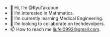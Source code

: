 - 👋 Hi, I’m @RyuTakubun
- 👀 I’m interested in Mathmatics.
- 🌱 I’m currently learning Medical Engineering.
- 💞️ I’m looking to collaborate on techdevolpers.
- 📫 How to reach me liufei0992@gmail.com.

<!---
RyuTakubun/RyuTakubun is a ✨ special ✨ repository because its `README.md` (this file) appears on your GitHub profile.
You can click the Preview link to take a look at your changes.
--->
